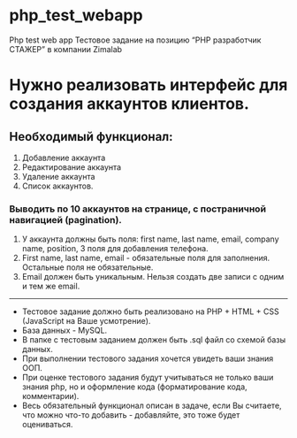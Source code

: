 # php_test_webapp
Php test web app
Тестовое задание на позицию “PHP разработчик СТАЖЕР” в компании Zimalab
# Нужно реализовать интерфейс для создания аккаунтов клиентов.

## Необходимый функционал:

1. Добавление аккаунта
2. Редактирование аккаунта
3. Удаление аккаунта
4. Список аккаунтов.

### Выводить по 10 аккаунтов на странице, с постраничной навигацией (pagination).

1. У аккаунта должны быть поля: first name, last name, email, company name, position, 3 поля для добавления телефона.
2. First name, last name, email - обязательные поля для заполнения. Остальные поля не обязательные.
3. Email должен быть уникальным. Нельзя создать две записи с одним и тем же email.

---

- Тестовое задание должно быть реализовано на PHP + HTML + CSS (JavaScript на Ваше усмотрение).
- База данных - MySQL.
- В папке с тестовым заданием должен быть .sql файл со схемой базы данных.
- При выполнении тестового задания хочется увидеть ваши знания ООП.
- При оценке тестового задания будут учитываться не только ваши знания php, но и оформление кода (форматирование кода, комментарии).
- Весь обязательный функционал описан в задаче, если Вы считаете, что можно что-то добавить - добавляйте, это тоже будет оцениваться.